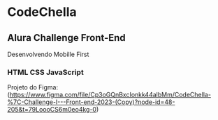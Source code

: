 # CodeChella 

## Alura Challenge Front-End

Desenvolvendo Mobille First

### HTML CSS JavaScript

Projeto do Figma: (https://www.figma.com/file/Cp3oGQnBxcIonkk44albMm/CodeChella-%7C-Challenge-I---Front-end-2023-(Copy)?node-id=48-205&t=79LoooCS6m0eo4kg-0)



